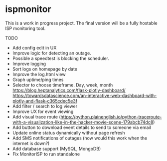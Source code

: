 # ispmonitor

This is a work in progress project. The final version will be a fully hostable ISP monitoring tool.

TODO
- Add config edit in UX
- Improve logic for detecting an outage.
 - Possible a speedtest is blocking the scheduler.
- Improve logging
 - Sort logs on homepage by date
 - Improve the log.html view
- Graph uptime/ping times
 - Selector to choose timeframe. Day, week, month
    https://blog.heptanalytics.com/flask-plotly-dashboard/
    https://towardsdatascience.com/an-interactive-web-dashboard-with-plotly-and-flask-c365cdec5e3f 
- Add filter / search to log viewer
- Improve UX for event viewing
 - Add visual trace route (https://python.plainenglish.io/python-traceroute-with-a-visualization-like-in-the-hacker-movie-scene-179abcb74dc8)
 - Add button to download event details to send to someone via email
- Update online status dynamically without page refresh
- Add SMS notifications of outages (how would this work when the internet is down?)
- Add database support (MySQL, MongoDB)
- Fix MonitorISP to run standalone